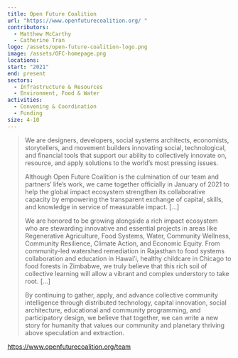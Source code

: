 ```yaml
---
title: Open Future Coalition
url: "https://www.openfuturecoalition.org/ "
contributors:
  - Matthew McCarthy
  - Catherine Tran
logo: /assets/open-future-coalition-logo.png
image: /assets/OFC-homepage.png
locations: 
start: "2021"
end: present
sectors:
  - Infrastructure & Resources
  - Environment, Food & Water
activities:
  - Convening & Coordination
  - Funding
size: 4-10
---
```

> We are designers, developers, social systems architects, economists, storytellers, and movement builders innovating social, technological, and financial tools that support our ability to collectively innovate on, resource, and apply solutions to the world’s most pressing issues. 
> 
> Although Open Future Coalition is the culmination of our team and partners’ life’s work, we came together officially in January of 2021 to help the global impact ecosystem strengthen its collaborative capacity by empowering the transparent exchange of capital, skills, and knowledge in service of measurable impact.  [...]
> 
> We are honored to be growing alongside a rich impact ecosystem who are stewarding innovative and essential projects in areas like Regenerative Agriculture, Food Systems, Water, Community Wellness, Community Resilience, Climate Action, and Economic Equity. From community-led watershed remediation in Rajasthan to food systems collaboration and education in Hawai’i, healthy childcare in Chicago to food forests in Zimbabwe, we truly believe that this rich soil of collective learning will allow a vibrant and complex understory to take root. [...]
> 
> By continuing to gather, apply, and advance collective community intelligence through distributed technology, capital innovation, social architecture, educational and community programming, and participatory design, we believe that together, we can write a new story for humanity that values our community and planetary thriving above speculation and extraction.

 https://www.openfuturecoalition.org/team 
